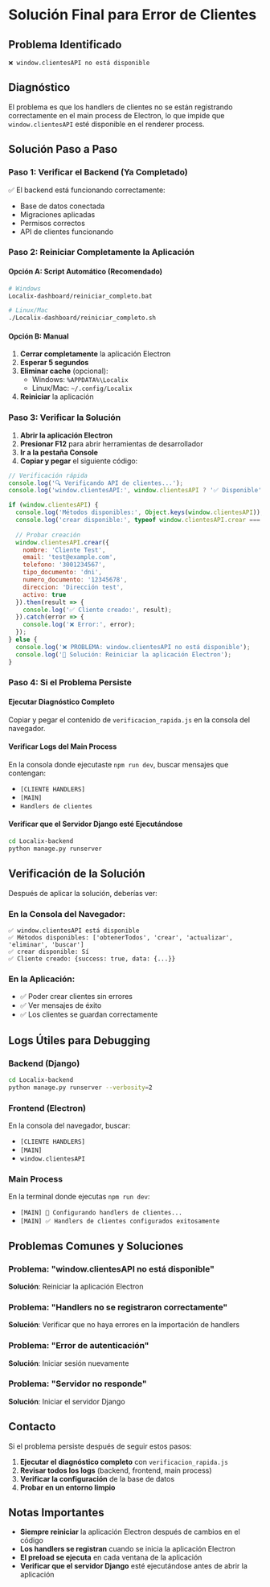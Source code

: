 # Solución Final para Error de Clientes

## Problema Identificado
```
❌ window.clientesAPI no está disponible
```

## Diagnóstico
El problema es que los handlers de clientes no se están registrando correctamente en el main process de Electron, lo que impide que `window.clientesAPI` esté disponible en el renderer process.

## Solución Paso a Paso

### Paso 1: Verificar el Backend (Ya Completado)
✅ El backend está funcionando correctamente:
- Base de datos conectada
- Migraciones aplicadas
- Permisos correctos
- API de clientes funcionando

### Paso 2: Reiniciar Completamente la Aplicación

#### Opción A: Script Automático (Recomendado)
```bash
# Windows
Localix-dashboard/reiniciar_completo.bat

# Linux/Mac
./Localix-dashboard/reiniciar_completo.sh
```

#### Opción B: Manual
1. **Cerrar completamente** la aplicación Electron
2. **Esperar 5 segundos**
3. **Eliminar cache** (opcional):
   - Windows: `%APPDATA%\Localix`
   - Linux/Mac: `~/.config/Localix`
4. **Reiniciar** la aplicación

### Paso 3: Verificar la Solución

1. **Abrir la aplicación Electron**
2. **Presionar F12** para abrir herramientas de desarrollador
3. **Ir a la pestaña Console**
4. **Copiar y pegar** el siguiente código:

```javascript
// Verificación rápida
console.log('🔍 Verificando API de clientes...');
console.log('window.clientesAPI:', window.clientesAPI ? '✅ Disponible' : '❌ No disponible');

if (window.clientesAPI) {
  console.log('Métodos disponibles:', Object.keys(window.clientesAPI));
  console.log('crear disponible:', typeof window.clientesAPI.crear === 'function' ? '✅ Sí' : '❌ No');
  
  // Probar creación
  window.clientesAPI.crear({
    nombre: 'Cliente Test',
    email: 'test@example.com',
    telefono: '3001234567',
    tipo_documento: 'dni',
    numero_documento: '12345678',
    direccion: 'Dirección test',
    activo: true
  }).then(result => {
    console.log('✅ Cliente creado:', result);
  }).catch(error => {
    console.log('❌ Error:', error);
  });
} else {
  console.log('❌ PROBLEMA: window.clientesAPI no está disponible');
  console.log('🔧 Solución: Reiniciar la aplicación Electron');
}
```

### Paso 4: Si el Problema Persiste

#### Ejecutar Diagnóstico Completo
Copiar y pegar el contenido de `verificacion_rapida.js` en la consola del navegador.

#### Verificar Logs del Main Process
En la consola donde ejecutaste `npm run dev`, buscar mensajes que contengan:
- `[CLIENTE HANDLERS]`
- `[MAIN]`
- `Handlers de clientes`

#### Verificar que el Servidor Django esté Ejecutándose
```bash
cd Localix-backend
python manage.py runserver
```

## Verificación de la Solución

Después de aplicar la solución, deberías ver:

### En la Consola del Navegador:
```
✅ window.clientesAPI está disponible
✅ Métodos disponibles: ['obtenerTodos', 'crear', 'actualizar', 'eliminar', 'buscar']
✅ crear disponible: Sí
✅ Cliente creado: {success: true, data: {...}}
```

### En la Aplicación:
- ✅ Poder crear clientes sin errores
- ✅ Ver mensajes de éxito
- ✅ Los clientes se guardan correctamente

## Logs Útiles para Debugging

### Backend (Django)
```bash
cd Localix-backend
python manage.py runserver --verbosity=2
```

### Frontend (Electron)
En la consola del navegador, buscar:
- `[CLIENTE HANDLERS]`
- `[MAIN]`
- `window.clientesAPI`

### Main Process
En la terminal donde ejecutas `npm run dev`:
- `[MAIN] 👥 Configurando handlers de clientes...`
- `[MAIN] ✅ Handlers de clientes configurados exitosamente`

## Problemas Comunes y Soluciones

### Problema: "window.clientesAPI no está disponible"
**Solución**: Reiniciar la aplicación Electron

### Problema: "Handlers no se registraron correctamente"
**Solución**: Verificar que no haya errores en la importación de handlers

### Problema: "Error de autenticación"
**Solución**: Iniciar sesión nuevamente

### Problema: "Servidor no responde"
**Solución**: Iniciar el servidor Django

## Contacto

Si el problema persiste después de seguir estos pasos:

1. **Ejecutar el diagnóstico completo** con `verificacion_rapida.js`
2. **Revisar todos los logs** (backend, frontend, main process)
3. **Verificar la configuración** de la base de datos
4. **Probar en un entorno limpio**

## Notas Importantes

- **Siempre reiniciar** la aplicación Electron después de cambios en el código
- **Los handlers se registran** cuando se inicia la aplicación Electron
- **El preload se ejecuta** en cada ventana de la aplicación
- **Verificar que el servidor Django** esté ejecutándose antes de abrir la aplicación 